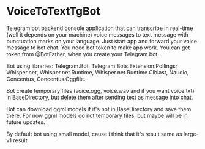 # VoiceToTextTgBot

Telegram bot backend console application that can transcribe in real-time (well it depends on your machine) voice messages to text message with punctuation marks on your language. Just start app and forward your voice message to bot chat. You need bot token to make app work. You can get token from @BotFather, when you create your Telegram bot.

Bot using libraries:
Telegram.Bot,
Telegram.Bots.Extension.Pollings;
Whisper.net,
Whisper.net.Runtime,
Whisper.net.Runtime.Clblast,
Naudio,
Concentus,
Concentus.Oggfile.

Bot create temporary files (voice.ogg, voice.wav and if you want voice.txt) in BaseDirectory, but delete them after sending text as message into chat.

Bot can download ggml models if it's not in BaseDirectory and save them there. For now ggml models do not temporary files, but maybe will be in future updates.

By default bot using small model, cause i think that it's result same as large-v1 result. 

